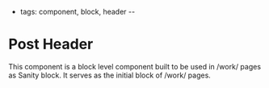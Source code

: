 - tags: component, block, header
--
# Post Header

This component is a block level component built to be used in /work/ pages as Sanity block. It serves as the initial block of /work/ pages.

